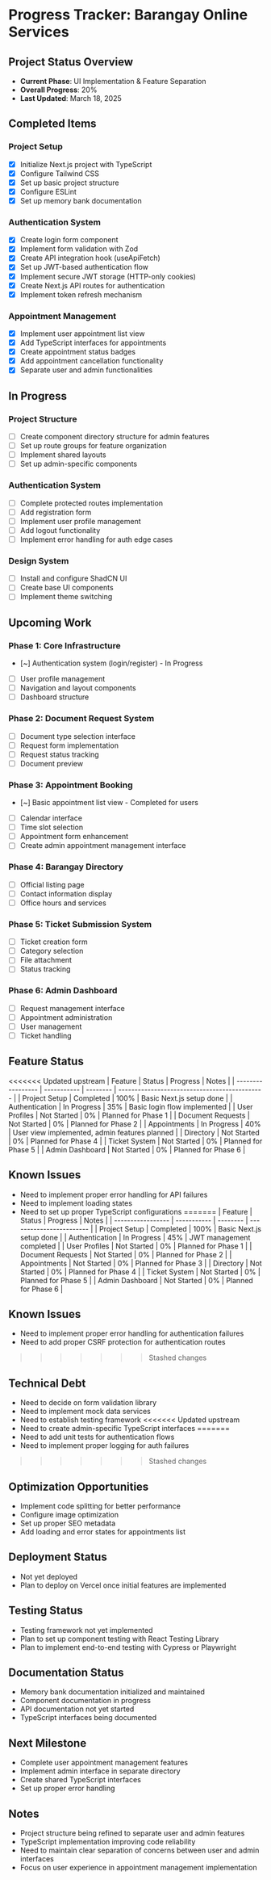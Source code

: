# Progress Tracker: Barangay Online Services

## Project Status Overview

- **Current Phase**: UI Implementation & Feature Separation
- **Overall Progress**: 20%
- **Last Updated**: March 18, 2025

## Completed Items

### Project Setup

- [x] Initialize Next.js project with TypeScript
- [x] Configure Tailwind CSS
- [x] Set up basic project structure
- [x] Configure ESLint
- [x] Set up memory bank documentation

### Authentication System

- [x] Create login form component
- [x] Implement form validation with Zod
- [x] Create API integration hook (useApiFetch)
- [x] Set up JWT-based authentication flow
- [x] Implement secure JWT storage (HTTP-only cookies)
- [x] Create Next.js API routes for authentication
- [x] Implement token refresh mechanism

### Appointment Management

- [x] Implement user appointment list view
- [x] Add TypeScript interfaces for appointments
- [x] Create appointment status badges
- [x] Add appointment cancellation functionality
- [x] Separate user and admin functionalities

## In Progress

### Project Structure

- [ ] Create component directory structure for admin features
- [ ] Set up route groups for feature organization
- [ ] Implement shared layouts
- [ ] Set up admin-specific components

### Authentication System

- [ ] Complete protected routes implementation
- [ ] Add registration form
- [ ] Implement user profile management
- [ ] Add logout functionality
- [ ] Implement error handling for auth edge cases

### Design System

- [ ] Install and configure ShadCN UI
- [ ] Create base UI components
- [ ] Implement theme switching

## Upcoming Work

### Phase 1: Core Infrastructure

- [~] Authentication system (login/register) - In Progress
- [ ] User profile management
- [ ] Navigation and layout components
- [ ] Dashboard structure

### Phase 2: Document Request System

- [ ] Document type selection interface
- [ ] Request form implementation
- [ ] Request status tracking
- [ ] Document preview

### Phase 3: Appointment Booking

- [~] Basic appointment list view - Completed for users
- [ ] Calendar interface
- [ ] Time slot selection
- [ ] Appointment form enhancement
- [ ] Create admin appointment management interface

### Phase 4: Barangay Directory

- [ ] Official listing page
- [ ] Contact information display
- [ ] Office hours and services

### Phase 5: Ticket Submission System

- [ ] Ticket creation form
- [ ] Category selection
- [ ] File attachment
- [ ] Status tracking

### Phase 6: Admin Dashboard

- [ ] Request management interface
- [ ] Appointment administration
- [ ] User management
- [ ] Ticket handling

## Feature Status

<<<<<<< Updated upstream
| Feature           | Status      | Progress | Notes                                         |
| ----------------- | ----------- | -------- | --------------------------------------------- |
| Project Setup     | Completed   | 100%     | Basic Next.js setup done                      |
| Authentication    | In Progress | 35%      | Basic login flow implemented                  |
| User Profiles     | Not Started | 0%       | Planned for Phase 1                           |
| Document Requests | Not Started | 0%       | Planned for Phase 2                           |
| Appointments      | In Progress | 40%      | User view implemented, admin features planned |
| Directory         | Not Started | 0%       | Planned for Phase 4                           |
| Ticket System     | Not Started | 0%       | Planned for Phase 5                           |
| Admin Dashboard   | Not Started | 0%       | Planned for Phase 6                           |

## Known Issues

- Need to implement proper error handling for API failures
- Need to implement loading states
- Need to set up proper TypeScript configurations
=======
| Feature           | Status      | Progress | Notes                    |
| ----------------- | ----------- | -------- | ------------------------ |
| Project Setup     | Completed   | 100%     | Basic Next.js setup done |
| Authentication    | In Progress | 45%      | JWT management completed |
| User Profiles     | Not Started | 0%       | Planned for Phase 1      |
| Document Requests | Not Started | 0%       | Planned for Phase 2      |
| Appointments      | Not Started | 0%       | Planned for Phase 3      |
| Directory         | Not Started | 0%       | Planned for Phase 4      |
| Ticket System     | Not Started | 0%       | Planned for Phase 5      |
| Admin Dashboard   | Not Started | 0%       | Planned for Phase 6      |

## Known Issues

- Need to implement proper error handling for authentication failures
- Need to add proper CSRF protection for authentication routes
>>>>>>> Stashed changes

## Technical Debt

- Need to decide on form validation library
- Need to implement mock data services
- Need to establish testing framework
<<<<<<< Updated upstream
- Need to create admin-specific TypeScript interfaces
=======
- Need to add unit tests for authentication flows
- Need to implement proper logging for auth failures
>>>>>>> Stashed changes

## Optimization Opportunities

- Implement code splitting for better performance
- Configure image optimization
- Set up proper SEO metadata
- Add loading and error states for appointments list

## Deployment Status

- Not yet deployed
- Plan to deploy on Vercel once initial features are implemented

## Testing Status

- Testing framework not yet implemented
- Plan to set up component testing with React Testing Library
- Plan to implement end-to-end testing with Cypress or Playwright

## Documentation Status

- Memory bank documentation initialized and maintained
- Component documentation in progress
- API documentation not yet started
- TypeScript interfaces being documented

## Next Milestone

- Complete user appointment management features
- Implement admin interface in separate directory
- Create shared TypeScript interfaces
- Set up proper error handling

## Notes

- Project structure being refined to separate user and admin features
- TypeScript implementation improving code reliability
- Need to maintain clear separation of concerns between user and admin interfaces
- Focus on user experience in appointment management implementation
